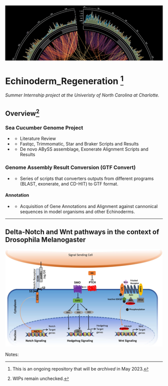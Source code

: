 
![alt text](Files/img.png "Circular Diagram")
# Echinoderm_Regeneration [^1]
 ###### Summer Internship project at the Univeristy of North Carolina at Charlotte.
 
## Overview[^2]

### Sea Cucumber Genome Project
- - Literature Review
- - Fastqc, Trimmomatic, Star and Braker Scripts and Results
- - De novo ABySS assemblage, Exonerate Alignment Scripts and Results
### Genome Assembly Result Conversion (GTF Convert)
- - Series of scripts that converters outputs from different programs (BLAST, exonerate, and CD-HIT) to GTF format.
#### Annotation
- - Acquisition of Gene Annotations and Alignment against cannonical sequences in model organisms and other Echinoderms.


____

## Delta-Notch and Wnt pathways in the context of Drosophila Melanogaster

![alt text](Files/diagram.jpg "Circular Diagram")

Notes:
[^1]: This is an ongoing repository that will be *archived* in May 2023.
[^2]: WIPs remain unchecked.
